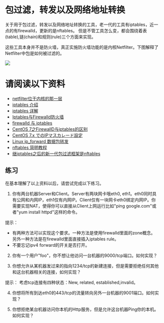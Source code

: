 # 包过滤，转发以及网络地址转换

关于用于包过滤，转发以及网络地址转换的工具，老一代的工具有iptables，近一点的有firewalld，更新的是nftables。
但是不管工具怎么变，都会围绕着表(table),链(chain)和规则(rule)三个方面来实现。

这些工具本身并不是防火墙，真正实施防火墙功能的是内核Netfilter。下图解释了Netfilter中包是如何被过滤的。

![](https://upload.wikimedia.org/wikipedia/commons/3/37/Netfilter-packet-flow.svg)


# 请阅读以下资料


- [netfilter位于内核的那一层](https://blog.csdn.net/MAOTIANWANG/article/details/17410069)
- [iptables 介绍](https://zh.wikipedia.org/wiki/Iptables)
- [iptables 详解](https://juejin.im/post/6844904057241337864)
- [Iptables与Firewalld防火墙](https://www.linuxprobe.com/chapter-08.html)
- [firewalld 与 iptables](https://www.jianshu.com/p/70f7efe3a227)
- [CentOS 7之FirewallD与iptables的区别](https://my.oschina.net/deanzhao/blog/3058904)
- [CentOS 7.x でのIPマスカレード設定](https://qiita.com/gurere/items/3584df990c98965e785b)
- [Linux ip_forward 数据包转发](https://www.jianshu.com/p/134eeae69281)
- [nftables 简明教程](https://www.hi-linux.com/posts/29206.html)
- [继iptables之后的新一代包过滤框架是nftables](https://blog.51cto.com/dog250/1583015)


## 练习

在基本理解了以上资料以后，请尝试完成以下练习。

1. 你有两台机器Server和Client。Server有两块网卡哦eth0, eth1。eth0同时具有公网和内网IP，eth1仅有内网IP。Client仅有一块网卡eth0绑定内网IP。你需要实现NAT，使得你可以直接从Client上网运行比如"ping google.com"或者"yum install httpd"这样的命令。

提示： 
- 有两种方法可以实现这个要求。一种方法是使用firewalld里面的zone概念。另外一种方法是在firewalld里面直接插入iptables rule。
- 不要忘记ipv4 forward的开关是否打开。

2. 你有一个用户"foo"，你不想让他访问一台机器的9000/tcp端口。如何实现？

3. 你想允许从某机器发过来的指向1234/tcp的新建连接，但是需要拒绝任何其他和这台机器相关的连接，如何实现？

提示： 考虑tcp连接有四种状态：New, related, established,invalid。

4. 你想将所有到达eth0的443/tcp的流量转向另外一台机器的9001端口。如何实现？

5. 你想拒绝某台机器访问你本机的Http服务，但是允许这台机器Ping你的本机。如何实现？

